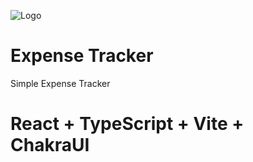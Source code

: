 ![Logo](https://daniellanao.com/img/daniel_isotipo.png)

# Expense Tracker

Simple Expense Tracker

# React + TypeScript + Vite + ChakraUI
